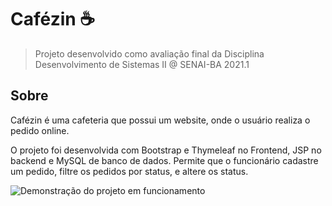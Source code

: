 # Cafézin :coffee:

> Projeto desenvolvido como avaliação final da Disciplina Desenvolvimento de Sistemas II @ SENAI-BA 2021.1

## Sobre

Cafézin é uma cafeteria que possui um website, onde o usuário realiza o pedido online.

O projeto foi desenvolvida com Bootstrap e Thymeleaf no Frontend, JSP no backend e MySQL de banco de dados. Permite que o funcionário cadastre um pedido, filtre os pedidos por status, e altere os status.

<img align="center" src="/assets/demonstration.mp4" alt="Demonstração do projeto em funcionamento"/>

